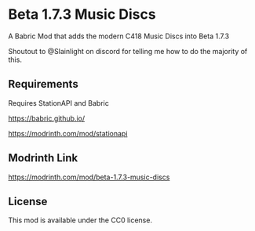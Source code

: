 # Beta 1.7.3 Music Discs
A Babric Mod that adds the modern C418 Music Discs into Beta 1.7.3

Shoutout to @Slainlight on discord for telling me how to do the majority of this.

## Requirements
Requires StationAPI and Babric

https://babric.github.io/

https://modrinth.com/mod/stationapi



## Modrinth Link
https://modrinth.com/mod/beta-1.7.3-music-discs

## License

This mod is available under the CC0 license.
